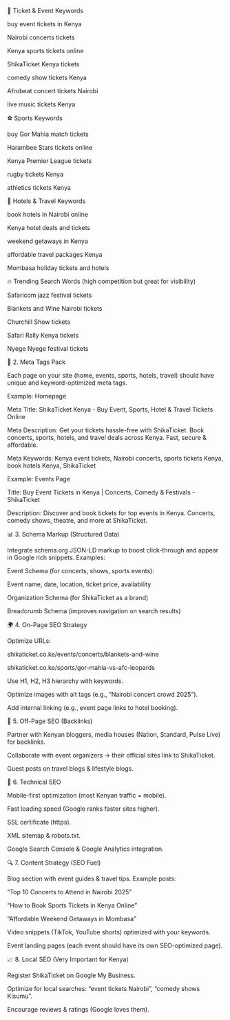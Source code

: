 🎫 Ticket & Event Keywords

buy event tickets in Kenya

Nairobi concerts tickets

Kenya sports tickets online

ShikaTicket Kenya tickets

comedy show tickets Kenya

Afrobeat concert tickets Nairobi

live music tickets Kenya

⚽ Sports Keywords

buy Gor Mahia match tickets

Harambee Stars tickets online

Kenya Premier League tickets

rugby tickets Kenya

athletics tickets Kenya

🏨 Hotels & Travel Keywords

book hotels in Nairobi online

Kenya hotel deals and tickets

weekend getaways in Kenya

affordable travel packages Kenya

Mombasa holiday tickets and hotels

🔥 Trending Search Words (high competition but great for visibility)

Safaricom jazz festival tickets

Blankets and Wine Nairobi tickets

Churchill Show tickets

Safari Rally Kenya tickets

Nyege Nyege festival tickets

📝 2. Meta Tags Pack

Each page on your site (home, events, sports, hotels, travel) should have unique and keyword-optimized meta tags.

Example: Homepage

Meta Title:
ShikaTicket Kenya - Buy Event, Sports, Hotel & Travel Tickets Online

Meta Description:
Get your tickets hassle-free with ShikaTicket. Book concerts, sports, hotels, and travel deals across Kenya. Fast, secure & affordable.

Meta Keywords:
Kenya event tickets, Nairobi concerts, sports tickets Kenya, book hotels Kenya, ShikaTicket

Example: Events Page

Title:
Buy Event Tickets in Kenya | Concerts, Comedy & Festivals - ShikaTicket

Description:
Discover and book tickets for top events in Kenya. Concerts, comedy shows, theatre, and more at ShikaTicket.

📊 3. Schema Markup (Structured Data)

Integrate schema.org JSON-LD markup to boost click-through and appear in Google rich snippets. Examples:

Event Schema (for concerts, shows, sports events):

Event name, date, location, ticket price, availability

Organization Schema (for ShikaTicket as a brand)

Breadcrumb Schema (improves navigation on search results)

🌍 4. On-Page SEO Strategy

Optimize URLs:

shikaticket.co.ke/events/concerts/blankets-and-wine

shikaticket.co.ke/sports/gor-mahia-vs-afc-leopards

Use H1, H2, H3 hierarchy with keywords.

Optimize images with alt tags (e.g., “Nairobi concert crowd 2025”).

Add internal linking (e.g., event page links to hotel booking).

🔗 5. Off-Page SEO (Backlinks)

Partner with Kenyan bloggers, media houses (Nation, Standard, Pulse Live) for backlinks.

Collaborate with event organizers → their official sites link to ShikaTicket.

Guest posts on travel blogs & lifestyle blogs.

📱 6. Technical SEO

Mobile-first optimization (most Kenyan traffic = mobile).

Fast loading speed (Google ranks faster sites higher).

SSL certificate (https).

XML sitemap & robots.txt.

Google Search Console & Google Analytics integration.

🔍 7. Content Strategy (SEO Fuel)

Blog section with event guides & travel tips. Example posts:

“Top 10 Concerts to Attend in Nairobi 2025”

“How to Book Sports Tickets in Kenya Online”

“Affordable Weekend Getaways in Mombasa”

Video snippets (TikTok, YouTube shorts) optimized with your keywords.

Event landing pages (each event should have its own SEO-optimized page).

📈 8. Local SEO (Very Important for Kenya)

Register ShikaTicket on Google My Business.

Optimize for local searches: “event tickets Nairobi”, “comedy shows Kisumu”.

Encourage reviews & ratings (Google loves them).